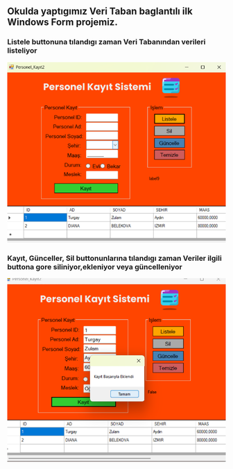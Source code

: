 ## Okulda yaptıgımız Veri Taban baglantılı ilk Windows Form projemiz.
### Listele buttonuna tılandıgı zaman Veri Tabanından verileri listeliyor
![Ekran Görüntüsü](img/a.png)
### Kayıt, Günceller, Sil buttonunlarına tılandıgı zaman Veriler ilgili buttona gore siliniyor,ekleniyor veya güncelleniyor
![Ekran Görüntüsü](img/b.png)
